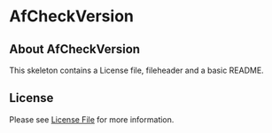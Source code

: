 # AfCheckVersion
## About AfCheckVersion
This skeleton contains a License file, fileheader and a basic README.

## License

Please see [License File](LICENSE) for more information.